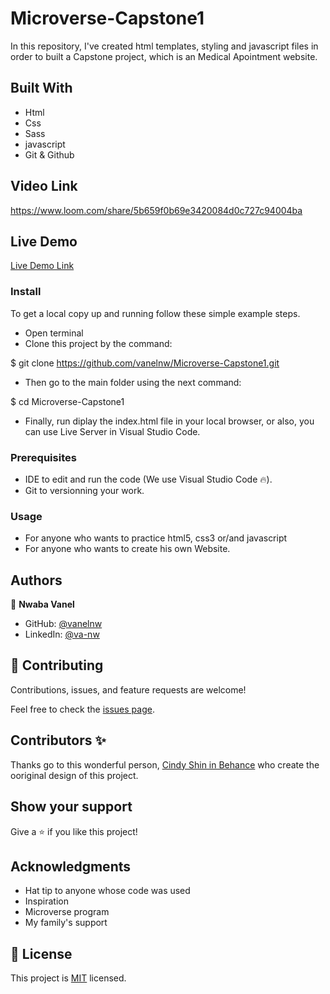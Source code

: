 # Microverse-Capstone1

In this repository, I've created html templates, styling and javascript files in order to built a Capstone project, which is an Medical Apointment website.

## Built With

- Html
- Css
- Sass
- javascript
- Git & Github

## Video Link

https://www.loom.com/share/5b659f0b69e3420084d0c727c94004ba

## Live Demo

[Live Demo Link](https://vanelnw.github.io/Microverse-Capstone1/)

### Install

To get a local copy up and running follow these simple example steps.

- Open terminal
- Clone this project by the command:

$ git clone https://github.com/vanelnw/Microverse-Capstone1.git

- Then go to the main folder using the next command:

$ cd Microverse-Capstone1

- Finally, run diplay the index.html file in your local browser, or also, you can use Live Server in Visual Studio Code.

### Prerequisites

- IDE to edit and run the code (We use Visual Studio Code 🔥).
- Git to versionning your work.

### Usage

- For anyone who wants to practice html5, css3 or/and javascript
- For anyone who wants to create his own Website.

## Authors

👤 **Nwaba Vanel**

- GitHub: [@vanelnw](https://github.com/vanelnw)
- LinkedIn: [@va-nw](https://www.linkedin.com/in/va-nw)

## 🤝 Contributing

Contributions, issues, and feature requests are welcome!

Feel free to check the [issues page](../../issues/).

## Contributors ✨

Thanks go to this wonderful person, [Cindy Shin in Behance](https://www.behance.net/adagio07) who create the ooriginal design of this project.

## Show your support

Give a ⭐️ if you like this project!

## Acknowledgments

- Hat tip to anyone whose code was used
- Inspiration
- Microverse program
- My family's support

## 📝 License

This project is [MIT](./LICENSE) licensed.
